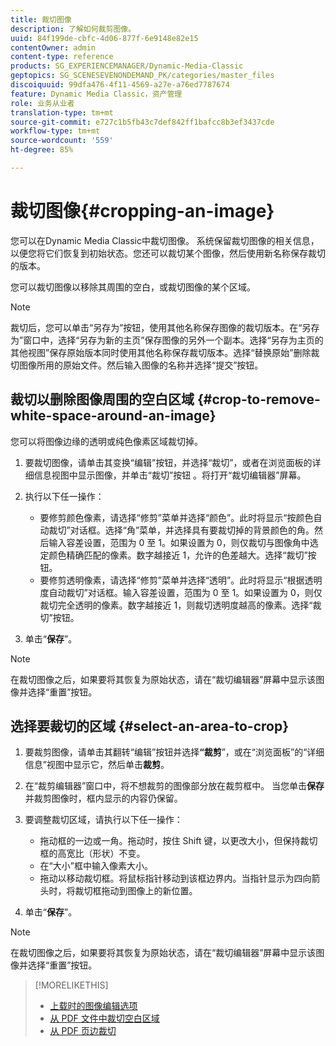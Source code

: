 ```yaml
---
title: 裁切图像
description: 了解如何裁剪图像。
uuid: 84f199de-cbfc-4d06-877f-6e9148e82e15
contentOwner: admin
content-type: reference
products: SG_EXPERIENCEMANAGER/Dynamic-Media-Classic
geptopics: SG_SCENESEVENONDEMAND_PK/categories/master_files
discoiquuid: 99dfa476-4f11-4569-a27e-a76ed7787674
feature: Dynamic Media Classic，资产管理
role: 业务从业者
translation-type: tm+mt
source-git-commit: e727c1b5fb43c7def842ff1bafcc8b3ef3437cde
workflow-type: tm+mt
source-wordcount: '559'
ht-degree: 85%

---
```



# 裁切图像{#cropping-an-image}

您可以在Dynamic Media Classic中裁切图像。 系统保留裁切图像的相关信息，以便您将它们恢复到初始状态。您还可以裁切某个图像，然后使用新名称保存裁切的版本。

您可以裁切图像以移除其周围的空白，或裁切图像的某个区域。

>[!NOTE]
>
>裁切后，您可以单击“另存为”按钮，使用其他名称保存图像的裁切版本。在“另存为”窗口中，选择“另存为新的主页”保存图像的另外一个副本。选择“另存为主页的其他视图”保存原始版本同时使用其他名称保存裁切版本。选择“替换原始”删除裁切图像所用的原始文件。然后输入图像的名称并选择“提交”按钮。

## 裁切以删除图像周围的空白区域 {#crop-to-remove-white-space-around-an-image}

您可以将图像边缘的透明或纯色像素区域裁切掉。

1. 要裁切图像，请单击其变换“编辑”按钮，并选择“裁切”，或者在浏览面板的详细信息视图中显示图像，并单击“裁切”按钮 。将打开“裁切编辑器”屏幕。
1. 执行以下任一操作：

   * 要修剪颜色像素，请选择“修剪”菜单并选择“颜色”。此时将显示“按颜色自动裁切”对话框。选择“角”菜单，并选择具有要裁切掉的背景颜色的角。然后输入容差设置，范围为 0 至 1。如果设置为 0，则仅裁切与图像角中选定颜色精确匹配的像素。数字越接近 1，允许的色差越大。选择“裁切”按钮。
   * 要修剪透明像素，请选择“修剪”菜单并选择“透明”。此时将显示“根据透明度自动裁切”对话框。输入容差设置，范围为 0 至 1。如果设置为 0，则仅裁切完全透明的像素。数字越接近 1，则裁切透明度越高的像素。选择“裁切”按钮。

1. 单击“**保存**”。

>[!NOTE]
>
>在裁切图像之后，如果要将其恢复为原始状态，请在“裁切编辑器”屏幕中显示该图像并选择“重置”按钮。

## 选择要裁切的区域  {#select-an-area-to-crop}

1. 要裁剪图像，请单击其翻转“编辑”按钮并选择&#x200B;**“裁剪**”，或在“浏览面板”的“详细信息”视图中显示它，然后单击&#x200B;**裁剪**。

1. 在“裁剪编辑器”窗口中，将不想裁剪的图像部分放在裁剪框中。 当您单击&#x200B;**保存**&#x200B;并裁剪图像时，框内显示的内容仍保留。
1. 要调整裁切区域，请执行以下任一操作：

   * 拖动框的一边或一角。拖动时，按住 Shift 键，以更改大小，但保持裁切框的高宽比（形状）不变。
   * 在“大小”框中输入像素大小。
   * 拖动以移动裁切框。将鼠标指针移动到该框边界内。当指针显示为四向箭头时，将裁切框拖动到图像上的新位置。

1. 单击“**保存**”。

>[!NOTE]
>
>在裁切图像之后，如果要将其恢复为原始状态，请在“裁切编辑器”屏幕中显示该图像并选择“重置”按钮。

>[!MORELIKETHIS]
>
>* [上载时的图像编辑选项](image-editing-options-upload.md#image-editing-options-at-upload)
>* [从 PDF 文件中裁切空白区域](pdfs.md#cropping_white_space_from_a_pdf_file)
>* [从 PDF 页边裁切](pdfs.md#cropping_from_the_sides_of_pdf_pages)

